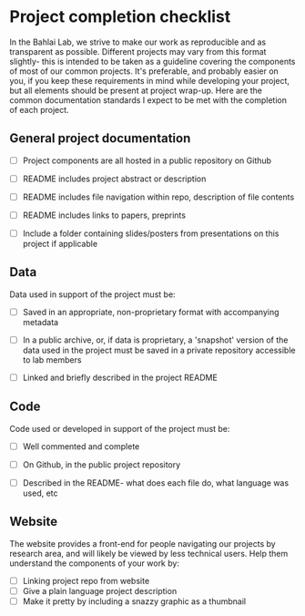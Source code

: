 
# Project completion checklist

In the Bahlai Lab, we strive to make our work as reproducible and as transparent as possible. Different projects may vary from this format slightly- this is intended to be taken as a guideline covering the components of most of our common projects. It's preferable, and probably easier on you, if you keep these requirements in mind while developing your project, but all elements should be present at project wrap-up. Here are the common documentation standards I expect to be met with the completion of each project.

## General project documentation

- [ ] Project components are all hosted in a public repository on Github
- [ ] README includes project abstract or description
- [ ] README includes file navigation within repo, description of file contents
- [ ] README includes links to papers, preprints
- [ ] Include a folder containing slides/posters from presentations on this project if applicable


## Data
Data used in support of the project must be:
- [ ]  Saved in an appropriate, non-proprietary format with accompanying metadata
- [ ]  In a public archive, or, if data is proprietary, a 'snapshot' version of the data used in the project must be saved in a private repository accessible to lab members
- [ ]  Linked  and briefly described in the project README


## Code
Code used or developed in support of the project must be:
- [ ] Well commented and complete
- [ ] On Github, in the public project repository
- [ ] Described in the README- what does each file do, what language was used, etc


## Website
The website provides a front-end for people navigating our projects by research area, and will likely be viewed by less technical users. Help them understand the components of your work by:
- [ ] Linking project repo from website
- [ ] Give a plain language project description
- [ ] Make it pretty by including a snazzy graphic as a thumbnail
